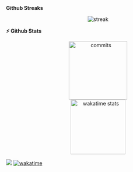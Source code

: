 <!--
**Noudi03/Noudi03** is a ✨ _special_ ✨ repository because its `README.md` (this file) appears on your GitHub profile.

Here are some ideas to get you started:

- 🔭 I’m currently working on ..
- 🌱 I’m currently learning
- 💬 Ask me about ...
- 📫 How to reach me: ..
-->
<summary><b>Github Streaks</b></summary>
<p align="center"><img src="https://github-readme-streak-stats.herokuapp.com/?user=Noudi03&theme=black-ice&hide_border=true&stroke=0000&background=0D1117&ring=e05397&fire=e05397&currStreakLabel=e05397" alt="streak"/></p>

<summary><b>⚡ Github Stats</b></summary>
<p align="center"><img height="160em" src="https://github-readme-stats.vercel.app/api?username=Noudi03&show_icons=true&theme=radical&count_private=true" alt="commits" align = "center"/>
 <br>
<img height="150em" src="https://github-readme-stats.vercel.app/api/wakatime?username=noudi03&v=2&theme=radical" alt="wakatime stats" align = "center"/></p>



<!--![Github trophies](https://github-profile-trophy.vercel.app/?username=Noudi03&no-bg=true)-->


![](https://visitor-badge.laobi.icu/badge?page_id=Noudi03.Noudi03)
[![wakatime](https://wakatime.com/badge/user/1952dc92-64e1-40d8-8cc5-242b6d81d12a.svg)](https://wakatime.com/@1952dc92-64e1-40d8-8cc5-242b6d81d12a)

<!-- goal for the new year is to add all the boring skillsets (someone has to do this sht)-->



